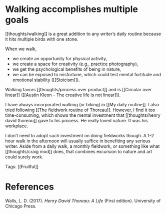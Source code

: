 # Walking accomplishes multiple goals

[[thoughts/walking]] is a great addition to any writer’s daily routine because it hits multiple birds with one stone.

When we walk,

- we create an opportunity for physical activity,
- we create a space for creativity (e.g., practice photography),
- we get the psychological benefits of being in nature,
- we can be exposed to misfortune, which could test mental fortitude and emotional stability ([[Stoicism]]).

Walking favors [[thoughts/process over product]] and is [[Circular over linear]] ([[Austin Kleon - The creative life is not linear]]).

I have always incorporated walking (or biking) in [[My daily routine]]. I also tried following [[The fieldwork routine of Thoreau]]. However, I find it too time-consuming, which shows the mental investment that [[thoughts/henry david thoreau]] gave to his process. He really loved nature. It was his workplace.

I don’t need to adopt such investment on doing fieldworks though. A 1-2 hour walk in the afternoon will usually suffice in benefiting any serious writer. Aside from a daily walk, a monthly fieldwork, or something like what [[thoughts/craig mod]] does, that combines excursion to nature and art could surely work.

Tags: [[Fruitful]]

# References

Walls, L. D. (2017). *Henry David Thoreau: A Life* (First edition). University of Chicago Press.

